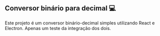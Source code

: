 ## Conversor binário para decimal 💻

Este projeto é um conversor binário-decimal simples utilizando React e Electron. Apenas um teste da integração dos dois.
